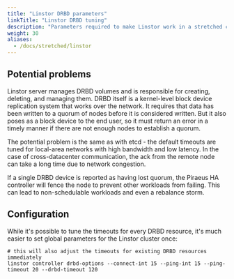```yaml
---
title: "Linstor DRBD parameters"
linkTitle: "Linstor DRBD tuning"
description: "Parameters required to make Linstor work in a stretched cluster"
weight: 30
aliases:
  - /docs/stretched/linstor
---
```

## Potential problems

Linstor server manages DRBD volumes and is responsible for creating, deleting, and managing them. DRBD itself is a
kernel-level block device replication system that works over the network. It requires that data has been written to a
quorum of nodes before it is considered written. But it also poses as a block device to the end user, so it must return
an error in a timely manner if there are not enough nodes to establish a quorum.

The potential problem is the same as with etcd - the default timeouts are tuned for local-area networks with high
bandwidth and low latency. In the case of cross-datacenter communication, the ack from the remote node can take a long
time due to network congestion.

If a single DRBD device is reported as having lost quorum, the Piraeus HA controller will fence the node to prevent
other workloads from failing. This can lead to non-schedulable workloads and even a rebalance storm.

## Configuration

While it's possible to tune the timeouts for every DRBD resource, it's much easier to set global parameters for the
Linstor cluster once:

```
# this will also adjust the timeouts for existing DRBD resources immediately
linstor controller drbd-options --connect-int 15 --ping-int 15 --ping-timeout 20 --drbd-timeout 120
```
